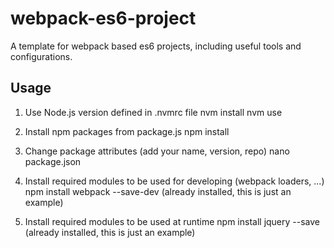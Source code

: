 # webpack-es6-project
A template for webpack based es6 projects, including useful tools and configurations.

## Usage
1. Use Node.js version defined in .nvmrc file
nvm install
nvm use

2. Install npm packages from package.js
npm install

3. Change package attributes (add your name, version, repo)
nano package.json

4. Install required modules to be used for developing (webpack loaders, ...)
npm install webpack --save-dev (already installed, this is just an example)

5. Install required modules to be used at runtime
npm install jquery --save (already installed, this is just an example)
